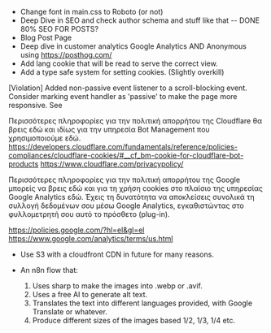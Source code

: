 * Change font in main.css to Roboto (or not)
* Deep Dive in SEO and check author schema and stuff like that -- DONE 80% SEO FOR POSTS?
* Blog Post Page
* Deep dive in customer analytics Google Analytics AND Anonymous using https://posthog.com/
* Add lang cookie that will be read to serve the correct view.
* Add a type safe system for setting cookies. (Slightly overkill)

[Violation] Added non-passive event listener to a scroll-blocking <some> event. Consider marking event handler as 'passive' to make the page more responsive. See <URL>

Περισσότερες πληροφορίες για την πολιτική απορρήτου της Cloudflare θα βρεις εδώ και ιδίως για την υπηρεσία Bot Management που χρησιμοποιούμε εδώ.
https://developers.cloudflare.com/fundamentals/reference/policies-compliances/cloudflare-cookies/#__cf_bm-cookie-for-cloudflare-bot-products
https://www.cloudflare.com/privacypolicy/

Περισσότερες πληροφορίες για την πολιτική απορρήτου της Google μπορείς να βρεις εδώ και για τη χρήση cookies στο πλαίσιο της υπηρεσίας Google Analytics εδώ. Έχεις τη δυνατότητα να αποκλείσεις συνολικά τη συλλογή δεδομένων σου μέσω Google Analytics, εγκαθιστώντας στο φυλλομετρητή σου αυτό το πρόσθετο (plug-in).

https://policies.google.com/?hl=el&gl=el
https://www.google.com/analytics/terms/us.html

* Use S3 with a cloudfront CDN in future for many reasons.

* An n8n flow that:
	1) Uses sharp to make the images into .webp or .avif.
	2) Uses a free AI to generate alt text.
	3) Translates the text into different languages provided, with Google Translate or whatever.
	4) Produce different sizes of the images based 1/2, 1/3, 1/4 etc.
